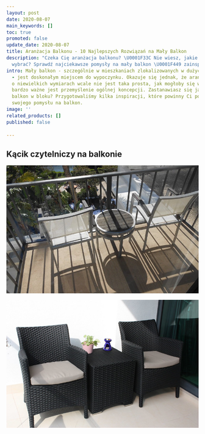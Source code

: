 ```yaml
---
layout: post
date: 2020-08-07
main_keywords: []
toc: true
promoted: false
update_date: 2020-08-07
title: Aranżacja Balkonu - 10 Najlepszych Rozwiązań na Mały Balkon
description: "Czeka Cię aranżacja balkonu? \U0001F33C Nie wiesz, jakie rozwiązanie
  wybrać? Sprawdź najciekawsze pomysły na mały balkon \U0001F449 zainspiruj się"
intro: Mały balkon - szczególnie w mieszkaniach zlokalizowanych w dużych miastach
  - jest doskonałym miejscem do wypoczynku. Okazuje się jednak, że aranżacja balkonu
  o niewielkich wymiarach wcale nie jest taka prosta, jak mogłoby się wydawać. Dlatego
  bardzo ważne jest przemyślenie ogólnej koncepcji. Zastanawiasz się jak urządzić
  balkon w bloku? Przygotowaliśmy kilka inspiracji, które powinny Ci pomóc w znalezieniu
  swojego pomysłu na balkon.
image: ''
related_products: []
published: false

---
```

## Kącik czytelniczy na balkonie

![](/uploads/kacik-czytelniczy-na-balkonie.jpg)

![](/uploads/kacik-do-czytania-na-balkonie.jpg)